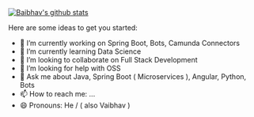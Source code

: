 <a href="https://github.com/awibox">
  <img align="center" src="https://github-readme-stats.vercel.app/api?username=baibhavtripathi&show_icons=true&include_all_commits=true&count_private=true&hide_border=true" alt="Baibhav's github stats" />
</a>

Here are some ideas to get you started:

- 🔭 I’m currently working on Spring Boot, Bots, Camunda Connectors
- 🌱 I’m currently learning Data Science
- 👯 I’m looking to collaborate on Full Stack Development
- 🤔 I’m looking for help with OSS
- 💬 Ask me about Java, Spring Boot ( Microservices ), Angular, Python, Bots
- 📫 How to reach me: ...
- 😄 Pronouns: He / ( also Vaibhav )
